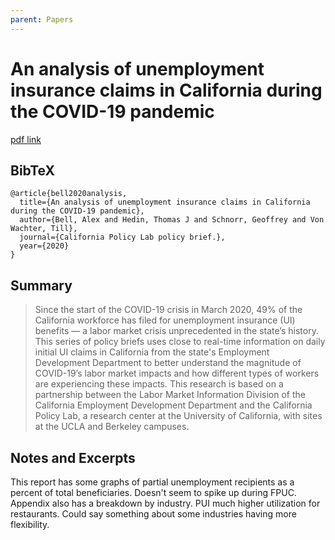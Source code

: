 ```yaml
---
parent: Papers
---
```


# An analysis of unemployment insurance claims in California during the COVID-19 pandemic

[pdf link](https://www.capolicylab.org/wp-content/uploads/2022/08/June-30th-Analysis-of-Unemployment-Insurance-Claims-in-California-During-the-COVID-19-Pandemic.pdf)

## BibTeX
```
@article{bell2020analysis,
  title={An analysis of unemployment insurance claims in California during the COVID-19 pandemic},
  author={Bell, Alex and Hedin, Thomas J and Schnorr, Geoffrey and Von Wachter, Till},
  journal={California Policy Lab policy brief.},
  year={2020}
}
```

## Summary

> Since the start of the COVID-19 crisis in March 2020, 49% of the California workforce has filed for 
unemployment insurance (UI) benefits — a labor market crisis unprecedented in the state’s history. This series of 
policy briefs uses close to real-time information on daily initial UI claims in California from the state's Employment 
Development Department to better understand the magnitude of COVID-19’s labor market impacts and how 
different types of workers are experiencing these impacts. This research is based on a partnership between the 
Labor Market Information Division of the California Employment Development Department and the California 
Policy Lab, a research center at the University of California, with sites at the UCLA and Berkeley campuses.


## Notes and Excerpts

This report has some graphs of partial unemployment recipients as a percent of total beneficiaries. Doesn't seem to spike up during FPUC.
Appendix also has a breakdown by industry. PUI much higher utilization for restaurants. Could say something about some industries having more flexibility.


